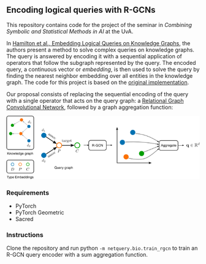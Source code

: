 ## Encoding logical queries with R-GCNs

This repository contains code for the project of the seminar in *Combining Symbolic and Statistical Methods in AI* at the UvA.

In [Hamilton et al., Embedding Logical Queries on Knowledge Graphs](https://arxiv.org/abs/1806.01445), the authors present a method to solve complex queries on knowledge graphs. The query is answered by encoding it with a sequential application of operators that follow the subgraph represented by the query. The encoded query, a continuous vector or *embedding*, is then used to solve the query by finding the nearest neighbor embedding over all entities in the knowledge graph. The code for this project is based on the [original implementation](https://github.com/williamleif/graphqembed).

Our proposal consists of replacing the sequential encoding of the query with a single operator that acts on the query graph: a [Relational Graph Convolutional Network](https://arxiv.org/abs/1703.06103), followed by a graph aggregation function:




<div align="center">
<img src='img/qrgcn.png'>
</div>

### Requirements

- PyTorch
- PyTorch Geometric
- Sacred

### Instructions

Clone the repository and run python `-m netquery.bio.train_rgcn` to train an R-GCN query encoder with a sum aggregation function.
